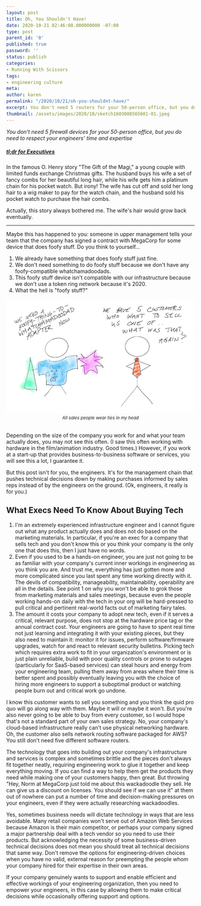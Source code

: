 ```yaml
---
layout: post
title: Oh, You Shouldn't Have!
date: 2020-10-21 02:46:08.000000000 -07:00
type: post
parent_id: '0'
published: true
password: ''
status: publish
categories:
- Running With Scissors
tags:
- engineering culture
meta:
author: karen
permalink: "/2020/10/21/oh-you-shouldnt-have/"
excerpt: You don't need 5 routers for your 50-person office, but you do need to respect your engineers' time and expertise
thumbnail: /assets/images/2020/10/sketch1603088565601-01.jpeg
---
```


_You don't need 5 firewall devices for your 50-person office, but you do need to respect your engineers' time and expertise_

##### _[tl;dr for Executives](/2020/10/21/oh-you-shouldnt-have/#what-execs-need-to-know)_

In the famous O. Henry story "The Gift of the Magi," a young couple with limited funds exchange Christmas gifts. The husband buys his wife a set of fancy combs for her beautiful long hair, while his wife gets him a platinum chain for his pocket watch. But irony! The wife has cut off and sold her long hair to a wig maker to pay for the watch chain, and the husband sold his pocket watch to purchase the hair combs.

Actually, this story always bothered me. The wife's hair would grow back eventually.

* * *

Maybe this has happened to you: someone in upper management tells your team that the company has signed a contract with MegaCorp for some device that does foofy stuff. Do you think to yourself...

1. We already have something that does foofy stuff just fine.
1. We don't need something to do foofy stuff because we don't have any foofy-compatible whatchamadoodads.
1. This foofy stuff device isn't compatible with our infrastructure because we don't use a token ring network because it's 2020.
1. What the hell is "foofy stuff?"

<div align="center">
<img
src="/assets/images/2020/10/sketch1603088565601-01.jpeg"
alt="Engineer wearing cat t-shirt: We need a foofy-thing-to-whatchamadoodad adapter now & Sales person wearing a tie: We have 5 customers who want to sell us one of... what was that again?">
<br>
<i><small>
All sales people wear ties in my head
</small></i>
</div>
<br>

Depending on the size of the company you work for and what your team actually does, you may not see this often. (I saw this often working with hardware in the film/animation industry. Good times.) However, if you work at a start-up that provides business-to-business software or services, you will see this a lot, I guarantee it.

But this post isn't for you, the engineers. It's for the management chain that pushes technical decisions down by making purchases informed by sales reps instead of by the engineers on the ground. (Ok, engineers, it really is for you.)

## What Execs Need To Know About Buying Tech

1. I'm an extremely experienced infrastructure engineer and I cannot figure out what any product actually does and does not do based on the marketing materials. In particular, if you're an exec for a company that sells tech and you don't know this or you think your company is the only one that does this, then I just have no words.
1. Even if you used to be a hands-on engineer, you are just not going to be as familiar with your company's current inner workings in engineering as you think you are. And trust me, everything has just gotten more and more complicated since you last spent any time working directly with it. The devils of compatibility, manageability, maintainability, operability are all in the details. See point 1 on why you won't be able to grok those from marketing materials and sales meetings, because even the people working hands-on daily with the tech in your org will be hard-pressed to pull critical and pertinent real-world facts out of marketing fairy tales.
1. The amount it costs your company to adopt new tech, even if it serves a critical, relevant purpose, does not stop at the hardware price tag or the annual contract cost. Your engineers are going to have to spent real time not just learning and integrating it with your existing pieces, but they also need to maintain it: monitor it for issues, perform software/firmware upgrades, watch for and react to relevant security bulletins. Picking tech which requires extra work to fit in your organization's environment or is just plain unreliable, build with poor quality controls or prone to outages (particularly for SaaS-based services) can steal hours and energy from your engineering team, pulling them away from areas where their time is better spent and possibly eventually leaving you with the choice of hiring more engineers to support a suboptimal product or watching people burn out and critical work go undone.

I know this customer wants to sell you something and you think the quid pro quo will go along way with them. Maybe it will or maybe it won't. But you're also never going to be able to buy from every customer, so I would hope that's not a standard part of your own sales strategy. No, your company's cloud-based infrastructure really can't use physical networking hardware. Oh, the customer also sells network routing software packaged for AWS? You still don't need five different software routers.

The technology that goes into building out your company's infrastructure and services is complex and sometimes brittle and the pieces don't always fit together neatly, requiring engineering work to glue it together and keep everything moving. If you can find a way to help them get the products they need while making one of your customers happy, then great. But throwing "Hey, Norm at MegaCorp just told me about this wackadoodle they sell. He can give us a discount on licenses. You should see if we can use it" at them out of nowhere can put a number of time and decision-making pressures on your engineers, even if they were actually researching wackadoodles.

Yes, sometimes business needs will dictate technology in ways that are less avoidable. Many retail companies won't serve out of Amazon Web Services because Amazon is their main competitor, or perhaps your company signed a major partnership deal with a tech vendor so you need to use their products. But acknowledging the necessity of some business-driven technical decisions does not mean you should treat all technical decisions that same way. Don't remove the options for engineering-driven choices when you have no valid, external reason for preempting the people whom your company hired for their expertise in their own areas.

If your company genuinely wants to support and enable efficient and effective workings of your engineering organization, then you need to empower your engineers, in this case by allowing them to make critical decisions while occasionally offering support and options.

